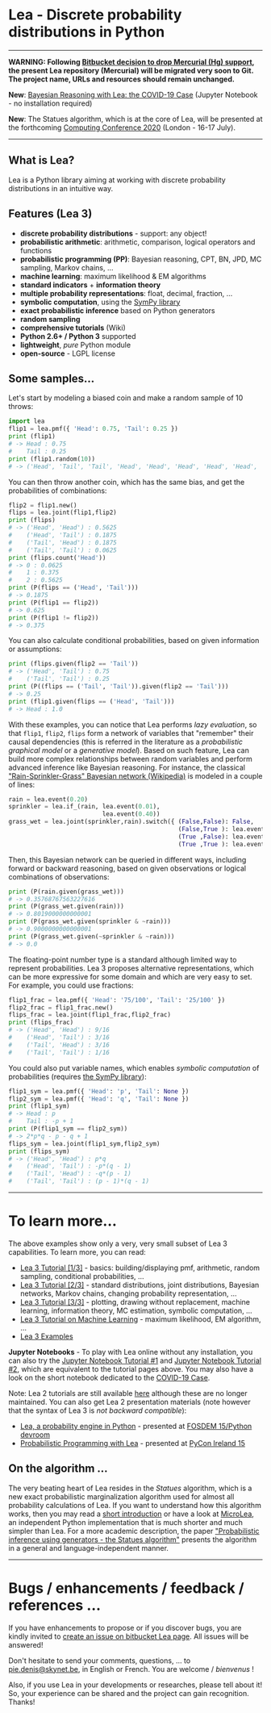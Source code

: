 # Lea - Discrete probability distributions in Python

---

**WARNING: Following [Bitbucket decision to drop Mercurial (Hg) support](http://bitbucket.org/blog/sunsetting-mercurial-support-in-bitbucket), the present Lea repository (Mercurial) will be migrated very soon to Git. The project name, URLs and resources should remain unchanged.**

**New**: [Bayesian Reasoning with Lea: the COVID-19 Case](https://mybinder.org/v2/gh/piedenis/lea_mini_tutorials/master?filepath=Lea_COVID19.ipynb) (Jupyter Notebook - no installation required)

**New**: The Statues algorithm, which is at the core of Lea, will be presented at the forthcoming [Computing Conference 2020](http://saiconference.com/Computing) (London - 16-17 July).

---

## What is Lea?

Lea is a Python library aiming at working with discrete probability distributions in an intuitive way.

## Features (Lea 3)

  * **discrete probability distributions** - support: any object!
  * **probabilistic arithmetic**: arithmetic, comparison, logical operators and functions
  * **probabilistic programming (PP)**: Bayesian reasoning, CPT, BN, JPD, MC sampling, Markov chains, …
  * **machine learning**: maximum likelihood & EM algorithms
  * **standard indicators** + **information theory**
  * **multiple probability representations**: float, decimal, fraction, …
  * **symbolic computation**, using the [SymPy library](http://www.sympy.org)
  * **exact probabilistic inference** based on Python generators
  * **random sampling**
  * **comprehensive tutorials** (Wiki)
  * **Python 2.6+ / Python 3** supported
  * **lightweight**, _pure_ Python module
  * **open-source** - LGPL license

## Some samples…

Let's start by modeling a biased coin and make a random sample of 10 throws:

[]()
```python
import lea
flip1 = lea.pmf({ 'Head': 0.75, 'Tail': 0.25 })
print (flip1)
# -> Head : 0.75
#    Tail : 0.25
print (flip1.random(10))
# -> ('Head', 'Tail', 'Tail', 'Head', 'Head', 'Head', 'Head', 'Head', 'Head', 'Head')
```

You can then throw another coin, which has the same bias, and get the probabilities of combinations: 

[]()
```python
flip2 = flip1.new()
flips = lea.joint(flip1,flip2)
print (flips)
# -> ('Head', 'Head') : 0.5625
#    ('Head', 'Tail') : 0.1875
#    ('Tail', 'Head') : 0.1875
#    ('Tail', 'Tail') : 0.0625
print (flips.count('Head'))
# -> 0 : 0.0625
#    1 : 0.375
#    2 : 0.5625
print (P(flips == ('Head', 'Tail')))
# -> 0.1875
print (P(flip1 == flip2))
# -> 0.625
print (P(flip1 != flip2))
# -> 0.375
```
You can also calculate conditional probabilities, based on given information or assumptions:

[]()
```python
print (flips.given(flip2 == 'Tail'))
# -> ('Head', 'Tail') : 0.75
#    ('Tail', 'Tail') : 0.25
print (P((flips == ('Tail', 'Tail')).given(flip2 == 'Tail')))
# -> 0.25
print (flip1.given(flips == ('Head', 'Tail')))
# -> Head : 1.0
```
With these examples, you can notice that Lea performs _lazy evaluation_, so that `flip1`, `flip2`, `flips` form a network of variables that "remember" their causal dependencies (this is referred in the literature as a _probabilistic graphical model_ or a _generative model_). Based on such feature, Lea can build more complex relationships between random variables and perform advanced inference like Bayesian reasoning. For instance, the classical ["Rain-Sprinkler-Grass" Bayesian network (Wikipedia)](http://en.wikipedia.org/wiki/Bayesian_network) is modeled in a couple of lines:

[]()
```python
rain = lea.event(0.20)
sprinkler = lea.if_(rain, lea.event(0.01),
                          lea.event(0.40))
grass_wet = lea.joint(sprinkler,rain).switch({ (False,False): False,
                                               (False,True ): lea.event(0.80),
                                               (True ,False): lea.event(0.90),
                                               (True ,True ): lea.event(0.99)})
```

Then, this Bayesian network can be queried in different ways, including forward or backward reasoning, based on given observations or logical combinations of observations:

[]()
```python
print (P(rain.given(grass_wet)))
# -> 0.35768767563227616
print (P(grass_wet.given(rain)))
# -> 0.8019000000000001
print (P(grass_wet.given(sprinkler & ~rain)))
# -> 0.9000000000000001
print (P(grass_wet.given(~sprinkler & ~rain)))
# -> 0.0
```
The floating-point number type is a standard although limited way to represent probabilities. Lea 3 proposes alternative representations, which can be more expressive for some domain and which are very easy to set. For example, you could use fractions: 

[]()
```python
flip1_frac = lea.pmf({ 'Head': '75/100', 'Tail': '25/100' })
flip2_frac = flip1_frac.new()
flips_frac = lea.joint(flip1_frac,flip2_frac)
print (flips_frac)
# -> ('Head', 'Head') : 9/16
#    ('Head', 'Tail') : 3/16
#    ('Tail', 'Head') : 3/16
#    ('Tail', 'Tail') : 1/16
```
You could also put variable names, which enables _symbolic computation_ of probabilities (requires [the SymPy library](http://www.sympy.org)):

[]()
```python
flip1_sym = lea.pmf({ 'Head': 'p', 'Tail': None })
flip2_sym = lea.pmf({ 'Head': 'q', 'Tail': None })
print (flip1_sym)
# -> Head : p
#    Tail : -p + 1
print (P(flip1_sym == flip2_sym))
# -> 2*p*q - p - q + 1
flips_sym = lea.joint(flip1_sym,flip2_sym)
print (flips_sym)
# -> ('Head', 'Head') : p*q
#    ('Head', 'Tail') : -p*(q - 1)
#    ('Tail', 'Head') : -q*(p - 1)
#    ('Tail', 'Tail') : (p - 1)*(q - 1)
```
---

# To learn more...

The above examples show only a very, very small subset of Lea 3 capabilities. To learn more, you can read:

  * [Lea 3 Tutorial [1/3]](http://bitbucket.org/piedenis/lea/wiki/Lea3_Tutorial_1) - basics: building/displaying pmf, arithmetic, random sampling, conditional probabilities, …
  * [Lea 3 Tutorial [2/3]](http://bitbucket.org/piedenis/lea/wiki/Lea3_Tutorial_2) - standard distributions, joint distributions, Bayesian networks, Markov chains, changing probability representation, …
  * [Lea 3 Tutorial [3/3]](http://bitbucket.org/piedenis/lea/wiki/Lea3_Tutorial_3) - plotting, drawing without replacement, machine learning, information theory, MC estimation, symbolic computation, …
  * [Lea 3 Tutorial on Machine Learning](http://bitbucket.org/piedenis/lea/wiki/Lea3_Tutorial_4) - maximum likelihood, EM algorithm, …
  * [Lea 3 Examples](http://bitbucket.org/piedenis/lea/wiki/Lea3_Examples)

**Jupyter Notebooks** - To play with Lea online without any installation, you can also try the [Jupyter Notebook Tutorial #1](https://mybinder.org/v2/gh/piedenis/lea_tutorials/master?filepath=Lea3_Tutorial_1.ipynb) and [Jupyter Notebook Tutorial #2](https://mybinder.org/v2/gh/piedenis/lea_tutorials/master?filepath=Lea3_Tutorial_2.ipynb), which are equivalent to the tutorial pages above. You may also have a look on the short notebook dedicated to the [COVID-19 Case](https://mybinder.org/v2/gh/piedenis/lea_mini_tutorials/master?filepath=Lea_COVID19.ipynb).

Note: Lea 2 tutorials are still available [here](http://bitbucket.org/piedenis/lea/wiki/Home) although these are no longer maintained. You can also get Lea 2 presentation materials (note however that the syntax of Lea 3 is _not backward compatible_):

* [Lea, a probability engine in Python](http://drive.google.com/open?id=0B1_ICcQCs7geUld1eE1CWGhEVEk) - presented at [FOSDEM 15/Python devroom](http://fosdem.org/2015/schedule/track/python/)
* [Probabilistic Programming with Lea](http://drive.google.com/open?id=0B1_ICcQCs7gebF9uVGdNdG1nR0E) - presented at [PyCon Ireland 15](http://python.ie/pycon-2015/)

## On the algorithm …

The very beating heart of Lea resides in the _Statues_ algorithm, which is a new exact probabilistic marginalization algorithm used for almost all probability calculations of Lea. If you want to understand how this algorithm works, then you may read a [short introduction](http://bitbucket.org/piedenis/lea/wiki/Lea3_Tutorial_3#markdown-header-the-statues-algorithm) or have a look at [MicroLea](http://bitbucket.org/piedenis/microlea), an independent Python implementation that is much shorter and much simpler than Lea. For a more academic description, the paper ["Probabilistic inference using generators - the Statues algorithm"](http://arxiv.org/abs/1806.09997) presents the algorithm in a general and language-independent manner.

---

# Bugs / enhancements / feedback / references …

If you have enhancements to propose or if you discover bugs, you are kindly invited to [create an issue on bitbucket Lea page](http://bitbucket.org/piedenis/lea/issues). All issues will be answered!

Don't hesitate to send your comments, questions, … to [pie.denis@skynet.be](mailto:pie.denis@skynet.be), in English or French. You are welcome / _bienvenus_ !

Also, if you use Lea in your developments or researches, please tell about it! So, your experience can be shared and the project can gain recognition. Thanks!
